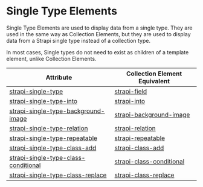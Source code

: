 # Single Type Elements

Single Type Elements are used to display data from a single type. They are used in the same way as Collection Elements, but they are used to display data from a Strapi single type instead of a collection type.

In most cases, Single types do not need to exist as children of a template element, unlike Collection Elements.

| Attribute | Collection Element Equivalent |
| --- | --- |
| [strapi-single-type](strapi-single-type.md) | [strapi-field](../collection-elements/strapi-field.md) |
| [strapi-single-type-into](strapi-single-type-into.md) | [strapi-into](../collection-elements/strapi-into.md) |
| [strapi-single-type-background-image](strapi-single-type-background-image.md) | [strapi-background-image](../collection-elements/strapi-background-image.md) |
| [strapi-single-type-relation](strapi-single-type-relation.md) | [strapi-relation](../relations-and-repeatables/strapi-relation.md) |
| [strapi-single-type-repeatable](strapi-single-type-repeatable.md) | [strapi-repeatable](../relations-and-repeatables/strapi-repeatable.md) |
| [strapi-single-type-class-add](strapi-single-type-class-add.md) | [strapi-class-add](../collection-elements/strapi-class-add.md) |
| [strapi-single-type-class-conditional](strapi-single-type-class-conditional) | [strapi-class-conditional](../collection-elements/strapi-class-conditional.md) |
| [strapi-single-type-class-replace](strapi-single-type-class-replace.md) | [strapi-class-replace](../collection-elements/strapi-class-replace.md) |

